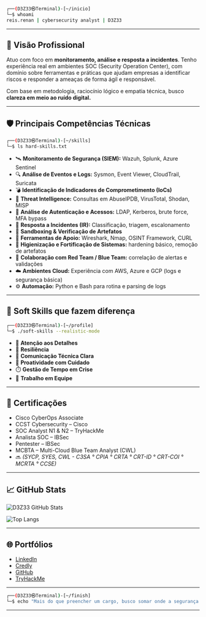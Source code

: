 ```bash
┌──(D3Z33㉿Terminal)-[~/inicio]
└─$ whoami
reis.renan | cybersecurity analyst | D3Z33
```

---

## 🧭 Visão Profissional

Atuo com foco em **monitoramento, análise e resposta a incidentes**. Tenho experiência real em ambientes SOC (Security Operation Center), com domínio sobre ferramentas e práticas que ajudam empresas a identificar riscos e responder a ameaças de forma ágil e responsável.

Com base em metodologia, raciocínio lógico e empatia técnica, busco **clareza em meio ao ruído digital.**

---

## 🛡️ Principais Competências Técnicas

```bash
┌──(D3Z33㉿Terminal)-[~/skills]
└─$ ls hard-skills.txt
```

- 🛰️ **Monitoramento de Segurança (SIEM):** Wazuh, Splunk, Azure Sentinel  
- 🔍 **Análise de Eventos e Logs:** Sysmon, Event Viewer, CloudTrail, Suricata  
- 💣 **Identificação de Indicadores de Comprometimento (IoCs)**  
- 🧠 **Threat Intelligence:** Consultas em AbuseIPDB, VirusTotal, Shodan, MISP  
- 🔐 **Análise de Autenticação e Acessos:** LDAP, Kerberos, brute force, MFA bypass  
- 🧬 **Resposta a Incidentes (IR):** Classificação, triagem, escalonamento  
- 🧪 **Sandboxing & Verificação de Artefatos**  
- 🧰 **Ferramentas de Apoio:** Wireshark, Nmap, OSINT Framework, CURL  
- 🧼 **Higienização e Fortificação de Sistemas:** hardening básico, remoção de artefatos  
- 🧩 **Colaboração com Red Team / Blue Team:** correlação de alertas e validações  
- ☁️ **Ambientes Cloud:** Experiência com AWS, Azure e GCP (logs e segurança básica)  
- ⚙️ **Automação:** Python e Bash para rotina e parsing de logs

---

## 💬 Soft Skills que fazem diferença

```bash
┌──(D3Z33㉿Terminal)-[~/profile]
└─$ ./soft-skills --realistic-mode
```

- 🧩 **Atenção aos Detalhes**
- 🔄 **Resiliência**
- 📡 **Comunicação Técnica Clara**  
- 🚀 **Proatividade com Cuidado**
- ⏱️ **Gestão de Tempo em Crise**
- 🤝 **Trabalho em Equipe**

---

## 📜 Certificações

- Cisco CyberOps Associate  
- CCST Cybersecurity – Cisco  
- SOC Analyst N1 & N2 – TryHackMe  
- Analista SOC – IBSec  
- Pentester – IBSec  
- MCBTA – Multi-Cloud Blue Team Analyst (CWL)  
- 🔜 *(SYCP, SYES, CWL - C3SA ° CPIA ° CRTA ° CRT-ID ° CRT-COI ° MCRTA ° CCSE)*

---

## 📈 GitHub Stats

![D3Z33 GitHub Stats](https://github-readme-stats.vercel.app/api?username=D3Z33&show_icons=true&theme=gruvbox&hide_border=true)

![Top Langs](https://github-readme-stats.vercel.app/api/top-langs/?username=D3Z33&layout=compact&theme=gruvbox&hide_border=true)

---

## 🌐 Portfólios

- [LinkedIn](https://linkedin.com/in/renanreis-ciber)
- [Credly](https://www.credly.com/users/renan-rocha-dos-reis)  
- [GitHub](https://github.com/D3Z33)  
- [TryHackMe](https://tryhackme.com/p/D3Z33)

---

```bash
┌──(D3Z33㉿Terminal)-[~/finish]
└─$ echo "Mais do que preencher um cargo, busco somar onde a segurança realmente importa."
```

---
